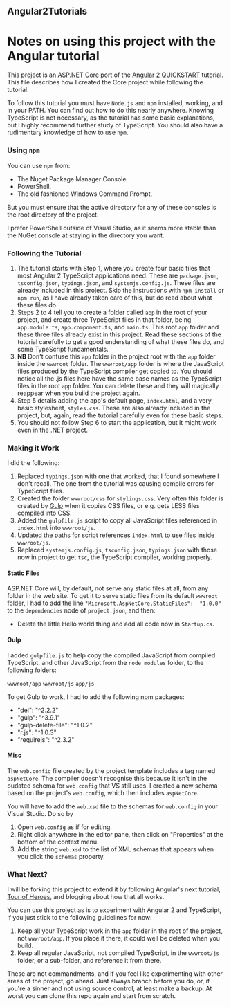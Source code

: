 ## Angular2Tutorials
# Notes on using this project with the Angular tutorial

This project is an [ASP.NET Core](http://www.asp.net/core) port of the [Angular 2 QUICKSTART](https://angular.io/docs/ts/latest/quickstart.html) tutorial. This file describes how I created the Core project while following the tutorial.

To follow this tutorial you must have `Node.js` and `npm` installed, working, and in your PATH. You can find out how to do this nearly anywhere. Knowing TypeScript is not necessary, as the tutorial has some basic explanations, but I highly recommend further study of TypeScript. You should also have a rudimentary knowledge of how to use `npm`.

### Using `npm`

You can use `npm` from:

- The Nuget Package Manager Console.
- PowerShell.
- The old fashioned Windows Command Prompt.

But you must ensure that the active directory for any of these consoles is the root directory of the project.

I prefer PowerShell outside of Visual Studio, as it seems more stable than the NuGet console at staying in the directory you want.

### Following the Tutorial

1. The tutorial starts with Step 1, where you create four basic files that most Angular 2 TypeScript applications need. These are `package.json`, `tsconfig.json`, `typings.json`, and `systemjs.config.js`. These files are already included in this project. Skip the instructions with `npm install` or `npm run`, as I have already taken care of this, but do read about what these files do.
2. Steps 2 to 4 tell you to create a folder called `app` in the root of your project, and create three TypeScript files in that folder, being `app.module.ts`, `app.component.ts`, and `main.ts`. This root `app` folder and these three files already exist in this project. Read these sections of the tutorial carefully to get a good understanding of what these files do, and some TypeScript fundamentals. 
3. **NB** Don't confuse this `app` folder in the project root with the `app` folder inside the `wwwroot` folder. The `wwwroot/app` folder is where the JavaScript files produced by the TypeScript compiler get copied to. You should notice all the .js files here have the same base names as the TypeScript files in the root `app` folder. You can delete these and they will magically reappear when you build the project again.
4. Step 5 details adding the app's default page, `index.html`, and a very basic stylesheet, `styles.css`. These are also already included in the project, but, again, read the tutorial carefully even for these basic steps.
5. You should not follow Step 6 to start the application, but it might work even in the .NET project. 

### Making it Work

I did the following:

1. Replaced `typings.json` with one that worked, that I found somewhere I don't recall. The one from the tutorial was causing compile errors for TypeScript files.
2. Created the folder `wwwroot/css` for `stylings.css`. Very often this folder is created by [Gulp](http://gulpjs.com/) when it copies CSS files, or e.g. gets LESS files compiled into CSS.
3. Added the `gulpfile.js` script to copy all JavaScript files referenced in `index.html` into `wwwroot/js`.
4. Updated the paths for script references `index.html` to use files inside `wwwroot/js`.
5. Replaced `systemjs.config.js`, `tsconfig.json`, `typings.json` with those now in project to get `tsc`, the TypeScript compiler, working properly.

#### Static Files

ASP.NET Core will, by default, not serve any static files at all, from any folder in the web site. To get it to serve static files from its default `wwwroot` folder, I had to add the line `"Microsoft.AspNetCore.StaticFiles":  "1.0.0"` to the `dependencies` node of `project.json`, and then:

- Delete the little Hello world thing and add all code now in `Startup.cs`.

#### Gulp

I added `gulpfile.js` to help copy the compiled JavaScript from compiled TypeScript, and other JavaScript from the `node_modules` folder, to the following folders:

`wwwroot/app`
`wwwroot/js`
`app/js`

To get Gulp to work, I had to add the following npm packages:

- "del": "^2.2.2"
- "gulp": "^3.9.1"
- "gulp-delete-file": "^1.0.2"
- "r.js": "^1.0.3"
- "requirejs": "^2.3.2"

#### Misc

The `web.config` file created by the project template includes a tag named `aspNetCore`. The compiler doesn't recognise this because it isn't in the oudated schema for `web.config` that VS still uses. I created a new schema based on the project's `web.config`, which then includes `aspNetCore`.

You will have to add the `web.xsd` file to the schemas for `web.config` in your Visual Studio. Do so by

1. Open `web.config` as if for editing.
2. Right click anywhere in the editor pane, then click on "Properties" at the bottom of the context menu.
3. Add the string `web.xsd` to the list of XML schemas that appears when you click the `schemas` property.

### What Next?

I will be forking this project to extend it by following Angular's next tutorial, [Tour of Heroes](https://angular.io/docs/ts/latest/tutorial/), and blogging about how that all works.

You can use this project as is to experiment with Angular 2 and TypeScript, if you just stick to the following guidelines for now:

1. Keep all your TypeScript work in the `app` folder in the root of the project, not `wwwroot/app`. If you place it there, it could well be deleted when you build.
2. Keep all regular JavaScript, not compiled TypeScript, in the `wwwroot/js` folder, or a sub-folder, and reference it from there.

These are not commandments, and if you feel like experimenting with other areas of the project, go ahead. Just always branch before you do, or, if you're a sinner and not using source control, at least make a backup. At worst you can clone this repo again and start from scratch.
